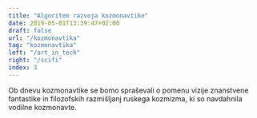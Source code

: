 ```yaml
---
title: "Algoritem razvoja kozmonavtike"
date: 2019-05-01T13:39:47+02:00
draft: false
url: "/kozmonavtika"
tag: "kozmonavtika"
left: "/art_in_tech"
right: "/scifi"
index: 3 
---
```


Ob dnevu kozmonavtike se bomo spraševali o pomenu vizije znanstvene fantastike in filozofskih razmišljanj ruskega kozmizma, ki so navdahnila vodilne kozmonavte. 


